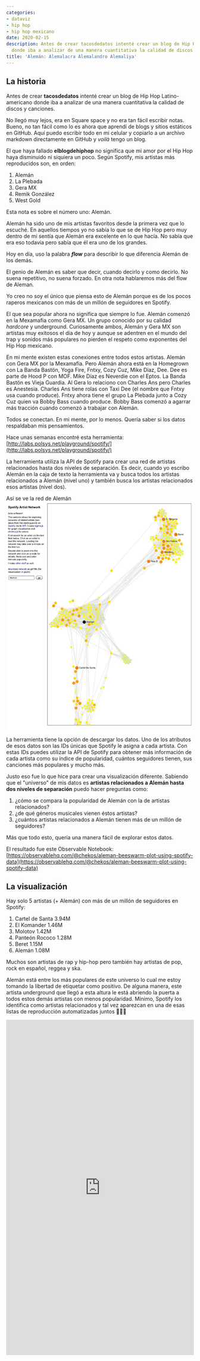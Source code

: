```yaml
---
categories:
- dataviz
- hip hop
- hip hop mexicano
date: 2020-02-15
description: Antes de crear tacosdedatos intenté crear un blog de Hip Hop Latino-americano
  donde iba a analizar de una manera cuantitativa la calidad de discos y canciones.
title: 'Alemán: Alemalacra Alemalandro Alemaliya'
---
```


## La historia

Antes de crear **tacosdedatos** intenté crear un blog de Hip Hop Latino-americano donde iba a analizar de una manera cuantitativa la calidad de discos y canciones.

No llegó muy lejos, era en Square space y no era tan fácil escribir notas. Bueno, no tan fácil como lo es ahora que aprendí de blogs y sitios estáticos en GitHub. Aquí puedo escribir todo en mi celular y copiarlo a un archivo markdown directamente en GitHub y _voilà_ tengo un blog.

El que haya fallado **elblogdehiphop** no significa que mi amor por el Hip Hop haya disminuido ni siquiera un poco. Según Spotify, mis artistas más reproducidos son, en orden:

1. Alemán
2. La Plebada
3. Gera MX
4. Remik González
5. West Gold

Esta nota es sobre el número uno: Alemán.

Alemán ha sido uno de mis artistas favoritos desde la primera vez que lo escuché. En aquellos tiempos yo no sabía lo que se de Hip Hop pero muy dentro de mi sentía que Alemán era excelente en lo que hacía. No sabía que era eso todavía pero sabía que él era uno de los grandes.

Hoy en día, uso la palabra **_flow_** para describir lo que diferencia Alemán de los demás.

El genio de Alemán es saber que decir, cuando decirlo y como decirlo. No suena repetitivo, no suena forzado. En otra nota hablaremos más del flow de Aleman.

Yo creo no soy el único que piensa esto de Alemán porque es de los pocos raperos mexicanos con más de un millón de seguidores en Spotify.

El que sea popular ahora no significa que siempre lo fue. Alemán comenzó en la Mexamafia como Gera MX. Un grupo conocido por su calidad _hardcore_ y underground. Curiosamente ambos, Alemán y Gera MX son artistas muy exitosos el día de hoy y aunque se adentren en el mundo del trap y sonidos más populares no pierden el respeto como exponentes del Hip Hop mexicano.

En mi mente existen estas conexiones entre todos estos artistas. Alemán con Gera MX por la Mexamafia. Pero Alemán ahora está en la Homegrown con La Banda Bastön, Yoga Fire, Fntxy, Cozy Cuz, Mike Díaz, Dee. Dee es parte de Hood P con MOF. Mike Díaz es Neverdie con el Eptos. La Banda Bastön es Vieja Guardia. Al Gera lo relaciono con Charles Ans pero Charles es Anestesia. Charles Ans tiene rolas con Taxi Dee (el nombre que Fntxy usa cuando produce). Fntxy ahora tiene el grupo La Plebada junto a Cozy Cuz quien va Bobby Bass cuando produce. Bobby Bass comenzó a agarrar más tracción cuando comenzó a trabajar con Alemán.

Todos se conectan. En mi mente, por lo menos. Quería saber si los datos respaldaban mis pensamientos.

Hace unas semanas encontré esta herramienta: [http://labs.polsys.net/playground/spotify/](http://labs.polsys.net/playground/spotify/)

La herramienta utiliza la API de Spotify para crear una red de artistas relacionados hasta dos niveles de separación. Es decir, cuando yo escribo Alemán en la caja de texto la herramienta va y busca todos los artistas relacionados a Alemán (nivel uno) y también busca los artistas relacionados esos artistas (nivel dos).

Así se ve la red de Alemán
![Red de artistas de Alemán](red-de-artistas.jpg)

La herramienta tiene la opción de descargar los datos. Uno de los atributos de esos datos son las IDs únicas que Spotify le asigna a cada artista. Con estas IDs puedes utilizar la API de Spotify para obtener más información de cada artista como su índice de popularidad, cuántos seguidores tienen, sus canciones más populares y mucho más.

Justo eso fue lo que hice para crear una visualización diferente. Sabiendo que el "universo" de mis datos es **artistas relacionados a Alemán hasta dos niveles de separación** puedo hacer preguntas como:

1. ¿cómo se compara la popularidad de Alemán con la de artistas relacionados?
2. ¿de qué géneros musicales vienen éstos artistas?
3. ¿cuántos artistas relacionados a Alemán tienen más de un millón de seguidores?

Más que todo esto, quería una manera fácil de explorar estos datos.

El resultado fue este Observable Notebook: [https://observablehq.com/@chekos/aleman-beeswarm-plot-using-spotify-data](https://observablehq.com/@chekos/aleman-beeswarm-plot-using-spotify-data)

## La visualización

Hay solo 5 artistas (+ Alemán) con más de un millón de seguidores en Spotify:

1. Cartel de Santa 3.94M
2. El Komander 1.46M
3. Molotov 1.42M
4. Panteón Rococo 1.28M
5. Beret 1.15M
6. Alemán 1.08M

Muchos son artistas de rap y hip-hop pero también hay artistas de pop, rock en español, reggea y ska.

Alemán está entre los más populares de este universo lo cual me estoy tomando la libertad de etiquetar como positivo. De alguna manera, este artista underground que llegó a esta altura le está abriendo la puerta a todos estos demás artistas con menos popularidad. Mínimo, Spotify los identifica como artistas relacionados y tal vez aparezcan en una de esas listas de reproducción automatizadas juntos 🤷🏻‍♂️

<iframe width="100%" height="900" frameborder="0"
  src="https://observablehq.com/embed/@chekos/aleman-beeswarm-plot-using-spotify-data?cell=chart&cell=style"></iframe>